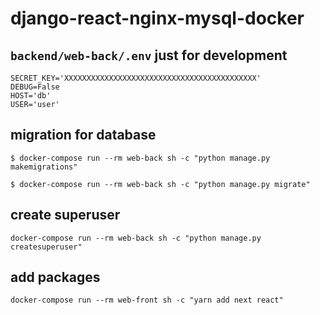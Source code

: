 # django-react-nginx-mysql-docker

## `backend/web-back/.env` just for development

```
SECRET_KEY='XXXXXXXXXXXXXXXXXXXXXXXXXXXXXXXXXXXXXXXXXXX'
DEBUG=False
HOST='db'
USER='user'
```

## migration for database
```
$ docker-compose run --rm web-back sh -c "python manage.py makemigrations"

$ docker-compose run --rm web-back sh -c "python manage.py migrate"
```

## create superuser

```
docker-compose run --rm web-back sh -c "python manage.py createsuperuser"
```

## add packages

```
docker-compose run --rm web-front sh -c "yarn add next react"
```
